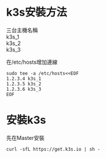 # k3s安裝方法  
三台主機名稱  
k3s_1  
k3s_2  
k3s_3  

在/etc/hosts增加連線  
```
sudo tee -a /etc/hosts<<EOF
1.2.3.4 k3s_1
1.2.3.5 k3s_2
1.2.3.6 k3s_3
EOF
```
  
# 安裝k3s
先在Master安裝
```
curl -sfL https://get.k3s.io | sh -
```

